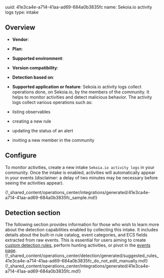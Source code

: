 uuid: 41e3ca4e-a714-41aa-ad69-684a0b3835fc
name: Sekoia.io activity logs
type: intake

## Overview
- **Vendor**:
- **Plan**:
- **Supported environment**:
- **Version compatibility**:
- **Detection based on**:
- **Supported application or feature**:
Sekoia.io activity logs collect operations done, on Sekoia.io, by the members of the community. It helps to monitor activities and detect malicious behavior. The activity logs collect various operations such as:

- listing observables
- creating a new rule
- updating the status of an alert
- inviting a new member in the community




## Configure

To monitor activities, create a new intake `Sekoia.io activity logs` in your community. Once the intake is enabled, activities will automatically appear in your events (disclaimer: a delay of two minutes may be necessary before seeing the activities appear).

{!_shared_content/operations_center/integrations/generated/41e3ca4e-a714-41aa-ad69-684a0b3835fc_sample.md!}


## Detection section

The following section provides information for those who wish to learn more about the detection capabilities enabled by collecting this intake. It includes details about the built-in rule catalog, event categories, and ECS fields extracted from raw events. This is essential for users aiming to create [custom detection rules](/docs/xdr/features/detect/sigma.md), perform hunting activities, or pivot in the [events page](/docs/xdr/features/investigate/events.md).
{!_shared_content/operations_center/detection/generated/suggested_rules_41e3ca4e-a714-41aa-ad69-684a0b3835fc_do_not_edit_manually.md!}
{!_shared_content/operations_center/integrations/generated/41e3ca4e-a714-41aa-ad69-684a0b3835fc.md!}

